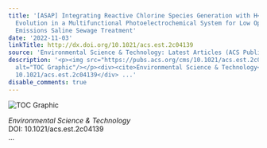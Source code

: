 ```yaml
---
title: '[ASAP] Integrating Reactive Chlorine Species Generation with H<sub>2</sub>
  Evolution in a Multifunctional Photoelectrochemical System for Low Operational Carbon
  Emissions Saline Sewage Treatment'
date: '2022-11-03'
linkTitle: http://dx.doi.org/10.1021/acs.est.2c04139
source: 'Environmental Science & Technology: Latest Articles (ACS Publications)'
description: '<p><img src="https://pubs.acs.org/cms/10.1021/acs.est.2c04139/asset/images/medium/es2c04139_0007.gif"
  alt="TOC Graphic"/></p><div><cite>Environmental Science & Technology</cite></div><div>DOI:
  10.1021/acs.est.2c04139</div> ...'
disable_comments: true
---
```

<p><img src="https://pubs.acs.org/cms/10.1021/acs.est.2c04139/asset/images/medium/es2c04139_0007.gif" alt="TOC Graphic"/></p><div><cite>Environmental Science & Technology</cite></div><div>DOI: 10.1021/acs.est.2c04139</div> ...